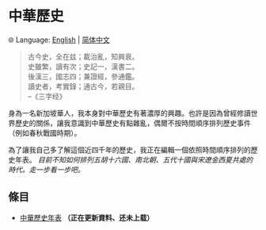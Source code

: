 # 中華歷史
&#x1f310; Language: [English](README_en.md) | [简体中文](README.md)

> 古今史，全在兹；載治亂，知興衰。<br>
史雖繁，讀有次；史記一，漢書二。<br>
後漢三，國志四；兼證經，參通鑑。<br>
讀史者，考實錄；通古今，若親目。<br>
–《三字经》

身為一名新加坡華人，我本身對中華歷史有著濃厚的興趣。也許是因為曾經修讀世界歷史的關係，讓我意識到中華歷史有點雜亂，偶爾不按時間順序排列歷史事件（例如春秋戰國時期）。

為了讓我自己多了解這個近四千年的歷史，我正在編輯一個依照時間順序排列的歷史年表。 *目前不知如何排列五胡十六國、南北朝、五代十國與宋遼金西夏共處的時代。走一步看一步吧。*

## 條目
* [中華歷史年表](https://github.com/flamanta/chi-hist/blob/master/中华历史/中華歷史年表.md) **（正在更新資料、还未上载）**